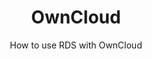 ---
title: OwnCloud
subtitle: How to use RDS with OwnCloud

menu:
  doc:
    parent: plugins
weight: 900
mermaid: true
---